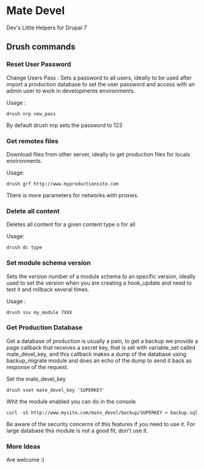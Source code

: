 Mate Devel
==========

Dev's Little Helpers for Drupal 7

## Drush commands

### Reset User Password

Change Users Pass : Sets a password to all users, ideally to be used after import a production
database to set the user password and access with an admin user to work in developments environments.

Usage :

```
drush nrp new_pass
```

By default drush nrp sets the password to 123

### Get remotes files

Download files from other server, ideally to get production files for locals environments.

Usage:

```
drush grf http://www.myproductionsite.com
```

There is more parameters for networks with proxies.

### Delete all content

Deletes all content for a given content type o for all

Usage:

```
drush dc type
```

### Set module schema version

Sets the version number of a module schema to an specific version, ideally used to set
the version when you are creating a hook_update and need to test it and rollback several
times.

Usage :

```
drush ssv my_module 7XXX
```

### Get Production Database

Get a database of production is usually a pain, to get a backup we provide a page
callback that receives a secret key, that is set with variable_set called mate_devel_key,
and this callback makes a dump of the database using backup_migrate module and does an echo
of the dump to send it back as response of the request.

Set the mate_devel_key

```
drush vset mate_devel_key 'SUPERKEY'
```

Whit the module enabled you can do in the console

```
curl -sS http://www.mysite.com/mate_devel/backup/SUPERKEY > backup.sql
```

Be aware of the security concerns of this features if you need to use it.
For large database this module is not a good fit, don't use it.


### More Ideas

Are welcome :)

